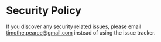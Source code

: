 # Security Policy

If you discover any security related issues, please email timothe.pearce@gmail.com instead of using the issue tracker.
